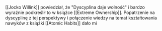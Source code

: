 [[Jocko Willink]] powiedział, że "Dyscyplina daje wolność" i bardzo wyraźnie podkreślił to w książce [[Extreme Ownership]]. Popatrzenie na dyscyplinę z tej perspektywy i połączenie wiedzy na temat kształtowania nawyków z książki [[Atomic Habits]] dało mi 